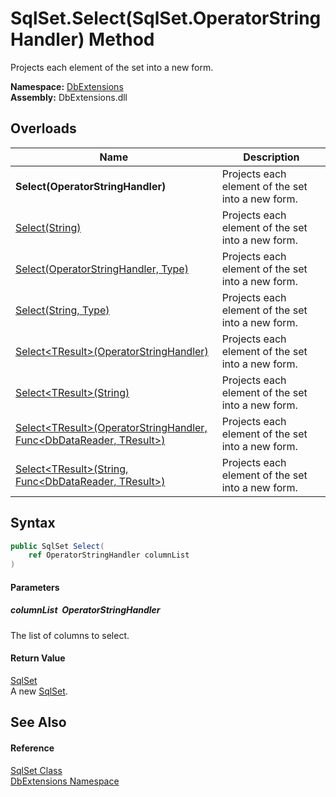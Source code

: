 SqlSet.Select(SqlSet.OperatorStringHandler) Method
==================================================
Projects each element of the set into a new form.
  
**Namespace:** [DbExtensions][1]  
**Assembly:** DbExtensions.dll

Overloads
---------

| Name                                                                           | Description                                       |
| ------------------------------------------------------------------------------ | ------------------------------------------------- |
| **Select(OperatorStringHandler)**                                              | Projects each element of the set into a new form. |
| [Select(String)][2]                                                            | Projects each element of the set into a new form. |
| [Select(OperatorStringHandler, Type)][3]                                       | Projects each element of the set into a new form. |
| [Select(String, Type)][4]                                                      | Projects each element of the set into a new form. |
| [Select&lt;TResult>(OperatorStringHandler)][5]                                 | Projects each element of the set into a new form. |
| [Select&lt;TResult>(String)][6]                                                | Projects each element of the set into a new form. |
| [Select&lt;TResult>(OperatorStringHandler, Func&lt;DbDataReader, TResult>)][7] | Projects each element of the set into a new form. |
| [Select&lt;TResult>(String, Func&lt;DbDataReader, TResult>)][8]                | Projects each element of the set into a new form. |


Syntax
------

```csharp
public SqlSet Select(
	ref OperatorStringHandler columnList
)
```

#### Parameters

##### *columnList*  OperatorStringHandler
The list of columns to select.

#### Return Value
[SqlSet][9]  
A new [SqlSet][9].

See Also
--------

#### Reference
[SqlSet Class][9]  
[DbExtensions Namespace][1]  

[1]: ../README.md
[2]: Select_2.md
[3]: Select_1.md
[4]: Select_3.md
[5]: Select__1.md
[6]: Select__1_2.md
[7]: Select__1_1.md
[8]: Select__1_3.md
[9]: README.md